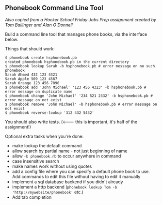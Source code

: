 ## Phonebook Command Line Tool
*Also copied from a Hacker School Friday Jobs Prep assignment created by Tom Ballinger and Alan O'Donnell*

Build a command line tool that manages phone books, via the interface below.

Things that should work:

    $ phonebook create hsphonebook.pb
    created phonebook hsphonebook.pb in the current directory
    $ phonebook lookup Sarah -b hsphonebook.pb # error message on no such phonebook
    Sarah Ahmed 432 123 4321
    Sarah Apple 509 123 4567
    Sarah Orange 123 456 7890
    $ phonebook add 'John Michael' '123 456 4323' -b hsphonebook.pb # error message on duplicate name
    $ phonebook change 'John Michael' '234 521 2332' -b hsphonebook.pb # error message on not exist
    $ phonebook remove 'John Michael' -b hsphonebook.pb # error message on not exist
    $ phonebook reverse-lookup '312 432 5432'

You should also write tests. (<--- this is important, it's half of the assignment!)

Optional extra tasks when you're done:
* make lookup the default command
* allow search by partial name - not just beginning of name
* allow `-b phonebook.rb` to occur anywhere in command
* case insensitive search
* make names work without using quotes
* add a config file where you can specify a default phone book to use. Add commands to edit this file without having to edit it manually
* implement a sql database backend if you didn't already
* implement a http backend (`phonebook lookup Tom -b 'http://mywebsite/phonebook'` etc.)
* Add tab completion
